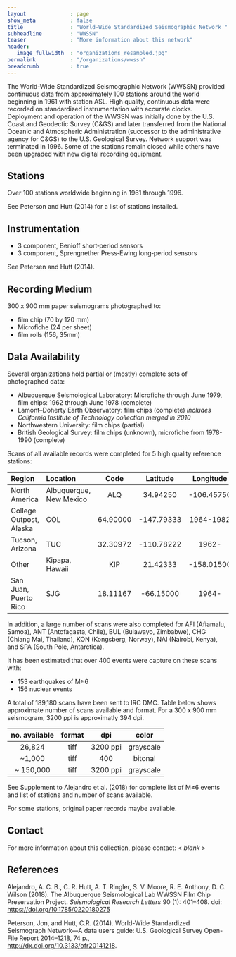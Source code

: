 ```yaml
---
layout              : page
show_meta           : false
title               : "World-Wide Standardized Seismographic Network "
subheadline         : "WWSSN"
teaser              : "More information about this network"
header:
   image_fullwidth  : "organizations_resampled.jpg"
permalink           : "/organizations/wwssn"
breadcrumb          : true
---
```


The World-Wide Standardized Seismographic Network (WWSSN) provided continuous data from approximately 100 stations around the world beginning in 1961 with station ASL. High quality, continuous data were recorded on standardized instrumentation with accurate clocks. Deployment and operation of the WWSSN was initially done by the U.S. Coast and Geodectic Survey (C&GS) and later transferred from the National Oceanic and Atmospheric Administration (successor to the administrative agency for C&GS) to the U.S. Geological Survey. Network support was terminated in 1996. Some of the stations remain closed while others have been upgraded with new digital recording equipment.


## Stations

Over 100 stations worldwide beginning in 1961 through 1996.

See Peterson and Hutt (2014) for a list of stations installed.




## Instrumentation
* 3 component, Benioff short‐period sensors
* 3 component, Sprengnether Press‐Ewing long‐period sensors

See Petersen and Hutt (2014).


## Recording Medium
300 x 900 mm paper seismograms photographed to:
*	film chip (70 by 120 mm)
*	Microfiche (24 per sheet)
*	film rolls (156, 35mm)

## Data Availability
Several organizations hold partial or (mostly) complete sets of photographed data:
* Albuquerque Seismological Laboratory: Microfiche through June 1979, film chips: 1962 through June 1978 (complete)
* Lamont–Doherty Earth Observatory: film chips (complete) *includes California Institute of Technology collection merged in 2010*
* Northwestern University: film chips (partial)
* British Geological Survey: film chips (unknown), microfiche from 1978-1990 (complete)

Scans of all available records were completed for 5 high quality reference stations:

**Region** | **Location** | **Code** | **Latitude** | **Longitude** | **Timespan** | **Components**
| :--- | :--- | :---: | :---: | :---: | :---: | :---:
North America | Albuquerque, New Mexico |ALQ | 34.94250 | -106.45750| 1961 - | 3
| College Outpost, Alaska | COL | 64.90000 | -147.79333 | 1964-1982 | 3
| Tucson, Arizona |TUC | 32.30972 |-110.78222 | 1962- | 3
Other | Kipapa, Hawaii | KIP| 21.42333| -158.01500| 1962 - | 3
| San Juan, Puerto Rico | SJG | 18.11167 | -66.15000 | 1964- | 3

In addition, a large number of scans were also completed for AFI (Afiamalu, Samoa), ANT (Antofagasta, Chile), BUL (Bulawayo, Zimbabwe), CHG (Chiang Mai, Thailand), KON (Kongsberg, Norway), NAI (Nairobi, Kenya), and SPA (South Pole, Antarctica).

It has been estimated that over 400 events were capture on these scans with:
* 153 earthquakes of M&ge;6
* 156 nuclear events


A total of 189,180 scans have been sent to IRC DMC. Table below shows approximate number of scans available and format.
For a 300 x 900 mm seismogram, 3200 ppi is approximatly 394 dpi.

**no. available** | **format** | **dpi** | **color**
| :---: | :---: | :---: | :---:
26,824 | tiff | 3200 ppi  | grayscale
~1,000 | tiff |  400 | bitonal
~ 150,000 | tiff | 3200 ppi | grayscale



See Supplement to Alejandro et al. (2018) for complete list of  M&ge;6 events and list of stations and number of scans available.

For some stations, original paper records maybe available.
## Contact
For more information about this collection, please contact: \< *blank* \>

## References
Alejandro, A. C. B., C. R. Hutt, A. T. Ringler, S. V. Moore, R. E. Anthony, D. C. Wilson (2018). The Albuquerque Seismological Lab WWSSN Film Chip Preservation Project. *Seismological Research Letters* 90 (1): 401–408. doi: https://doi.org/10.1785/0220180275


Peterson, Jon, and Hutt, C.R. (2014). World-Wide Standardized Seismograph Network—A data users guide: U.S. Geological Survey Open-File Report 2014–1218, 74 p.,  
http://dx.doi.org/10.3133/ofr20141218.

